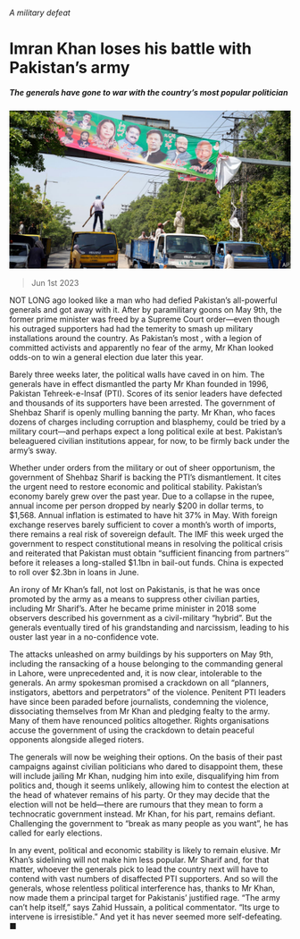 ###### A military defeat

# Imran Khan loses his battle with Pakistan’s army 

##### The generals have gone to war with the country’s most popular politician 

![image](images/20230603_ASP501.jpg) 

> Jun 1st 2023 

NOT LONG ago  looked like a man who had defied Pakistan’s all-powerful generals and got away with it. After  by paramilitary goons on May 9th, the former prime minister was freed by a Supreme Court order—even though his outraged supporters had had the temerity to smash up military installations around the country. As Pakistan’s most , with a legion of committed activists and apparently no fear of the army, Mr Khan looked odds-on to win a general election due later this year.

Barely three weeks later, the political walls have caved in on him. The generals have in effect dismantled the party Mr Khan founded in 1996, Pakistan Tehreek-e-Insaf (PTI). Scores of its senior leaders have defected and thousands of its supporters have been arrested. The government of Shehbaz Sharif is openly mulling banning the party. Mr Khan, who faces dozens of charges including corruption and blasphemy, could be tried by a military court—and perhaps expect a long political exile at best. Pakistan’s beleaguered civilian institutions appear, for now, to be firmly back under the army’s sway.

Whether under orders from the military or out of sheer opportunism, the government of Shehbaz Sharif is backing the PTI’s dismantlement. It cites the urgent need to restore economic and political stability. Pakistan’s economy barely grew over the past year. Due to a collapse in the rupee, annual income per person dropped by nearly $200 in dollar terms, to $1,568. Annual inflation is estimated to have hit 37% in May. With foreign exchange reserves barely sufficient to cover a month’s worth of imports, there remains a real risk of sovereign default. The IMF this week urged the government to respect constitutional means in resolving the political crisis and reiterated that Pakistan must obtain “sufficient financing from partners’‘ before it releases a long-stalled $1.1bn in bail-out funds. China is expected to roll over $2.3bn in loans in June.

An irony of Mr Khan’s fall, not lost on Pakistanis, is that he was once promoted by the army as a means to suppress other civilian parties, including Mr Sharif’s. After he became prime minister in 2018 some observers described his government as a civil-military “hybrid”. But the generals eventually tired of his grandstanding and narcissism, leading to his ouster last year in a no-confidence vote.

The attacks unleashed on army buildings by his supporters on May 9th, including the ransacking of a house belonging to the commanding general in Lahore, were unprecedented and, it is now clear, intolerable to the generals. An army spokesman promised a crackdown on all “planners, instigators, abettors and perpetrators” of the violence. Penitent PTI leaders have since been paraded before journalists, condemning the violence, dissociating themselves from Mr Khan and pledging fealty to the army. Many of them have renounced politics altogether. Rights organisations accuse the government of using the crackdown to detain peaceful opponents alongside alleged rioters.

The generals will now be weighing their options. On the basis of their past campaigns against civilian politicians who dared to disappoint them, these will include jailing Mr Khan, nudging him into exile, disqualifying him from politics and, though it seems unlikely, allowing him to contest the election at the head of whatever remains of his party. Or they may decide that the election will not be held—there are rumours that they mean to form a technocratic government instead. Mr Khan, for his part, remains defiant. Challenging the government to “break as many people as you want”, he has called for early elections.

In any event, political and economic stability is likely to remain elusive. Mr Khan’s sidelining will not make him less popular. Mr Sharif and, for that matter, whoever the generals pick to lead the country next will have to contend with vast numbers of disaffected PTI supporters. And so will the generals, whose relentless political interference has, thanks to Mr Khan, now made them a principal target for Pakistanis’ justified rage. “The army can’t help itself,” says Zahid Hussain, a political commentator. “Its urge to intervene is irresistible.” And yet it has never seemed more self-defeating. ■

